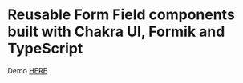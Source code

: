 # Reusable Form Field components built with Chakra UI, Formik and TypeScript

Demo [HERE](https://formik-chakra-ui-components.netlify.app/)
